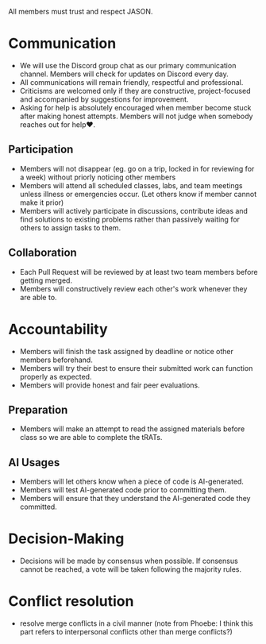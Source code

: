 All members must trust and respect JASON.

# Communication

 - We will use the Discord group chat as our primary communication channel. Members will check for updates on Discord every day.
 - All communications will remain friendly, respectful and professional.
 - Criticisms are welcomed only if they are constructive, project-focused and accompanied by suggestions for improvement.
 - Asking for help is absolutely encouraged when member become stuck after making honest attempts. Members will not judge when somebody reaches out for help❤️.

## Participation

 - Members will not disappear (eg. go on a trip, locked in for reviewing for a week) without priorly noticing other members
 - Members will attend all scheduled classes, labs, and team meetings unless illness or emergencies occur. (Let others know if member cannot make it prior)
 - Members will actively participate in discussions, contribute ideas and find solutions to existing problems rather than passively waiting for others to assign tasks to them.

## Collaboration

 - Each Pull Request will be reviewed by at least two team members before getting merged.
 - Members will constructively review each other's work whenever they are able to.

# Accountability

 - Members will finish the task assigned by deadline or notice other members beforehand.
 - Members will try their best to ensure their submitted work can function properly as expected.
 - Members will provide honest and fair peer evaluations.

## Preparation

 - Members will make an attempt to read the assigned materials before class so we are able to complete the tRATs.

## AI Usages

 - Members will let others know when a piece of code is AI-generated.
 - Members will test AI-generated code prior to committing them.
 - Members will ensure that they understand the AI-generated code they committed.

# Decision-Making

- Decisions will be made by consensus when possible. If consensus cannot be reached, a vote will be taken following the majority rules.

# Conflict resolution

 - resolve merge conflicts in a civil manner (note from Phoebe: I think this part refers to interpersonal conflicts other than merge conflicts?)
